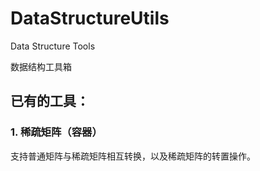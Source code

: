 # DataStructureUtils
Data Structure Tools

数据结构工具箱

## 已有的工具：

### 1. 稀疏矩阵（容器）

支持普通矩阵与稀疏矩阵相互转换，以及稀疏矩阵的转置操作。
